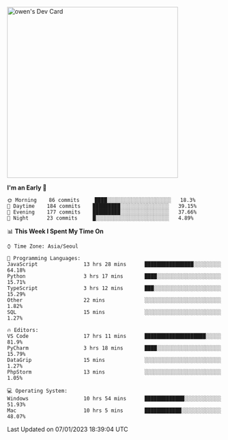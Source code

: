 <a href="https://app.daily.dev/owen_9066"><img src="https://api.daily.dev/devcards/51e5c69f10114f2abe0ae390c27b0828.png?r=hyb" width="400" alt="owen's Dev Card"/></a>

 
 <!--START_SECTION:waka-->
**I'm an Early 🐤** 

```text
🌞 Morning    86 commits     ████░░░░░░░░░░░░░░░░░░░░░   18.3% 
🌆 Daytime    184 commits    █████████░░░░░░░░░░░░░░░░   39.15% 
🌃 Evening    177 commits    █████████░░░░░░░░░░░░░░░░   37.66% 
🌙 Night      23 commits     █░░░░░░░░░░░░░░░░░░░░░░░░   4.89%

```


📊 **This Week I Spent My Time On** 

```text
⌚︎ Time Zone: Asia/Seoul

💬 Programming Languages: 
JavaScript               13 hrs 28 mins      ████████████████░░░░░░░░░   64.18% 
Python                   3 hrs 17 mins       ████░░░░░░░░░░░░░░░░░░░░░   15.71% 
TypeScript               3 hrs 12 mins       ███░░░░░░░░░░░░░░░░░░░░░░   15.29% 
Other                    22 mins             ░░░░░░░░░░░░░░░░░░░░░░░░░   1.82% 
SQL                      15 mins             ░░░░░░░░░░░░░░░░░░░░░░░░░   1.27%

🔥 Editors: 
VS Code                  17 hrs 11 mins      ████████████████████░░░░░   81.9% 
PyCharm                  3 hrs 18 mins       ████░░░░░░░░░░░░░░░░░░░░░   15.79% 
DataGrip                 15 mins             ░░░░░░░░░░░░░░░░░░░░░░░░░   1.27% 
PhpStorm                 13 mins             ░░░░░░░░░░░░░░░░░░░░░░░░░   1.05%

💻 Operating System: 
Windows                  10 hrs 54 mins      █████████████░░░░░░░░░░░░   51.93% 
Mac                      10 hrs 5 mins       ████████████░░░░░░░░░░░░░   48.07%

```


 Last Updated on 07/01/2023 18:39:04 UTC
<!--END_SECTION:waka-->
